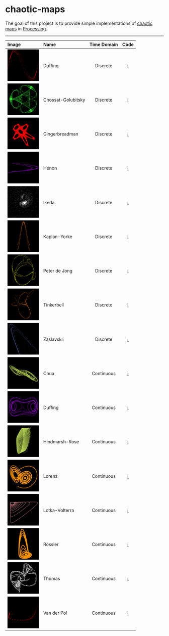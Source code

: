 # chaotic-maps

The goal of this project is to provide simple implementations of [chaotic maps](https://en.wikipedia.org/wiki/List_of_chaotic_maps) in [Processing](http://processing.org).

-------------------------------------------------------------------------------------------------------------

| Image                                                           | Name               | Time Domain | Code        |
| :---                                                            | :---               |    :---:    |    :---:    |
| <img src="images/discrete/duffing.png" width="100"/>            | Duffing            | Discrete    | [:information_source:](discrete/duffing/duffing.pde)       |
| <img src="images/discrete/chossat-golubitsky.png" width="100"/> | Chossat-Golubitsky | Discrete    | [:information_source:](discrete/chossat-golubitsky/chossat-golubitsky.pde)|
| <img src="images/discrete/gingerbreadman.png" width="100"/>     | Gingerbreadman     | Discrete    | [:information_source:](discrete/gingerbreadman/gingerbreadman.pde) |
| <img src="images/discrete/henon.png" width="100"/>              | Hénon              | Discrete    | [:information_source:](discrete/henon/henon.pde)           |
| <img src="images/discrete/ikeda.png" width="100"/>              | Ikeda              | Discrete    | [:information_source:](discrete/ikeda/ikeda.pde)           |
| <img src="images/discrete/kaplan_yorke.png" width="100"/>       | Kaplan-Yorke       | Discrete    | [:information_source:](discrete/kaplan_yorke/kaplan_yorke.pde)|
| <img src="images/discrete/peter_de_jong.png" width="100"/>      | Peter de Jong      | Discrete    | [:information_source:](discrete/peter_de_jong/peter_de_jong.pde)|
| <img src="images/discrete/tinkerbell.png" width="100"/>         | Tinkerbell         | Discrete    | [:information_source:](discrete/tinkerbell/tinkerbell.pde) |
| <img src="images/discrete/zaslavskii.png" width="100"/>         | Zaslavskii         | Discrete    | [:information_source:](discrete/zaslavskii/zaslavskii.pde) |
| <img src="images/continuous/chua.png" width="100"/>             | Chua               | Continuous  | [:information_source:](continuous/chua/chua.pde)           |
| <img src="images/continuous/duffing.png" width="100"/>          | Duffing            | Continuous  | [:information_source:](continuous/duffing/duffing.pde)     |
| <img src="images/continuous/hindmarsh_rose.png" width="100"/>   | Hindmarsh-Rose     | Continuous  | [:information_source:](continuous/hindmarsh_rose/hindmarsh_rose.pde) |
| <img src="images/continuous/lorenz.png" width="100"/>           | Lorenz             | Continuous  | [:information_source:](continuous/lorenz/lorenz.pde)       |
| <img src="images/continuous/lotka_volterra.png" width="100"/>   | Lotka-Volterra     | Continuous  | [:information_source:](continuous/lotka_volterra/lotka_volterra.pde) |
| <img src="images/continuous/rossler.png" width="100"/>          | Rössler            | Continuous  | [:information_source:](continuous/rossler/rossler.pde)     |
| <img src="images/continuous/thomas.png" width="100"/>           | Thomas             | Continuous  | [:information_source:](continuous/thomas/thomas.pde)       |
| <img src="images/continuous/vanderpol.png" width="100"/>        | Van der Pol        | Continuous  | [:information_source:](continuous/vanderpol/vanderpol.pde) |
